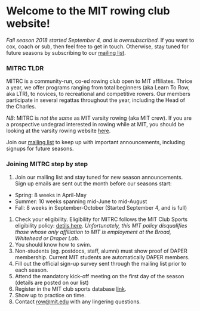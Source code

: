 # Welcome to the MIT rowing club website!

*Fall season 2018 started September 4, and is oversubscribed.* If you want to cox, coach or sub, then feel free to get in touch. Otherwise, stay tuned for future seasons by subscribing to our [mailing list](http://mailman.mit.edu/mailman/listinfo/mitrc).

### MITRC TLDR

MITRC is a community-run, co-ed rowing club open to MIT affiliates. Thrice a year, we offer programs ranging from total beginners (aka Learn To Row, aka LTR), to novices, to recreational and competitive rowers.  Our members participate in several regattas throughout the year, including the Head of the Charles.

*NB*: MITRC is _not the same_ as MIT varsity rowing (aka MIT crew). If you are a prospective undegrad interested in rowing while at MIT, you should be looking at the varsity rowing website [here](http://mitathletics.com/sports/m-crewlt/index).

Join our [mailing list](http://mailman.mit.edu/mailman/listinfo/mitrc) to keep up with important announcements, including signups for future seasons.

### Joining MITRC step by step
1. Join our mailing list and stay tuned for new season announcements. Sign up emails are sent out the month before our seasons start: 
- Spring: 8 weeks in April-May
- Summer: 10 weeks spanning mid-June to mid-August
- Fall: 8 weeks in September-October (Started September 4, and is full)
1. Check your eligibility. Eligibility for MITRC follows the MIT Club Sports eligibility policy: [detils here](https://clubsports.mit.edu/about/eligibility). _Unfortunately, this MIT policy disqualifies those whose only affiliation to MIT is  employment at the Broad, Whitehead or Draper Lab._
1. You should know how to swim.
1. Non-students (eg. postdocs, staff, alumni) must show proof of DAPER membership. Current MIT students are automatically DAPER members.
1. Fill out the official sign-up survey sent through the mailing list prior to each season.
1. Attend the mandatory kick-off meeting on the first day of the season (details are posted on our list)
1. Register in the MIT club sports database [link](https://mit.dserec.com/online/clubsports_widget/club/18/).
1. Show up to practice on time. 
1. Contact row@mit.edu with any lingering questions.
